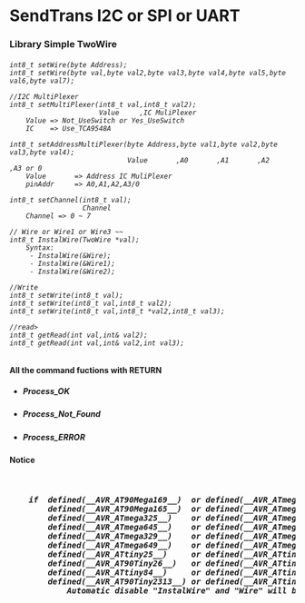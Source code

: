 # SendTrans I2C or SPI or UART
<h3>Library Simple TwoWire</h3>
<h6>
    
    int8_t setWire(byte Address);
    int8_t setWire(byte val,byte val2,byte val3,byte val4,byte val5,byte val6,byte val7);
    
    //I2C MultiPlexer
    int8_t setMultiPlexer(int8_t val,int8_t val2);
                          Value     ,IC MuliPlexer
        Value => Not_UseSwitch or Yes_UseSwitch
        IC    => Use_TCA9548A
        
    int8_t setAddressMultiPlexer(byte Address,byte val1,byte val2,byte val3,byte val4);
                                 Value       ,A0       ,A1       ,A2       ,A3 or 0
        Value       => Address IC MuliPlexer
        pinAddr     => A0,A1,A2,A3/0
        
    int8_t setChannel(int8_t val);
                      Channel
        Channel => 0 ~ 7
    
    // Wire or Wire1 or Wire3 ~~
    int8_t InstalWire(TwoWire *val);
        Syntax:
         - InstalWire(&Wire);
         - InstalWire(&Wire1);
         - InstalWire(&Wire2);
    
    //Write
    int8_t setWrite(int8_t val);
    int8_t setWrite(int8_t val,int8_t val2);
    int8_t setWrite(int8_t val,int8_t *val2,int8_t val3);
    
    //read>
    int8_t getRead(int val,int& val2);
    int8_t getRead(int val,int& val2,int val3);
    
    
</h6>
    
<h4>All the command fuctions with RETURN</h4>
<ul>
    <li> <h5> Process_OK </h5> </li>
    <li> <h5> Process_Not_Found </h5> </li>
    <li> <h5> Process_ERROR </h5> </li>
</ul>

<h4>Notice</h4>
<pre><h5> 
    if  defined(__AVR_AT90Mega169__)  or defined(__AVR_ATmega169__)   or
        defined(__AVR_AT90Mega165__)  or defined(__AVR_ATmega165__)   or
        defined(__AVR_ATmega325__)    or defined(__AVR_ATmega3250__)  or
        defined(__AVR_ATmega645__)    or defined(__AVR_ATmega6450__)  or
        defined(__AVR_ATmega329__)    or defined(__AVR_ATmega3290__)  or
        defined(__AVR_ATmega649__)    or defined(__AVR_ATmega6490__)  or
        defined(__AVR_ATtiny25__)     or defined(__AVR_ATtiny45__)    or defined(__AVR_ATtiny85__) or
        defined(__AVR_AT90Tiny26__)   or defined(__AVR_ATtiny26__)    or
        defined(__AVR_ATtiny84__)     or defined(__AVR_ATtiny44__)    or
        defined(__AVR_AT90Tiny2313__) or defined(__AVR_ATtiny2313__)
            Automatic disable "InstalWire" and "Wire" will be replaced with "TinyWireM" 
        
</h5></pre>

